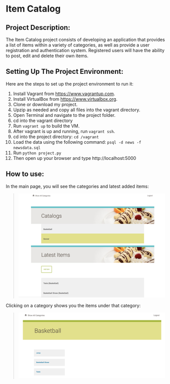 # Item Catalog
## Project Description:
The Item Catalog project consists of developing an application that provides a list of items within a variety of categories, as well as provide a user registration and authentication system. Registered users will have the ability to post, edit and delete their own items.

## Setting Up The Project Environment:
Here are the steps to set up the project environment to run it:

1. Install Vagrant from https://www.vagrantup.com.
2. Install VirtualBox from https://www.virtualbox.org.
3. Clone or download my project.
4. Upzip as needed and copy all files into the vagrant directory.
5. Open Terminal and navigate to the project folder.
6. cd into the vagrant directory
7. Run ``` vagrant up ``` to build the VM.
8. After vagrant is up and running, run ``` vagrant ssh ```.
9. cd into the project directory: ``` cd /vagrant ```
10. Load the data using the following command: ``` psql -d news -f newsdata.sql ```
11. Run ``` python project.py ```
12. Then open up your browser and type http://localhost:5000

## How to use:
In the main page, you will see the categories and latest added items:
> [![Image](img/mainpage.png)](Image)

Clicking on a category shows you the items under that category:
> [![Image](img/categoryitems.png)](Image)
